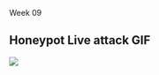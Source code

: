 Week 09

## Honeypot Live attack GIF
![](https://github.com/ahamedbashir/WebSecurityCodepath/blob/master/Week09/week9.gif)
